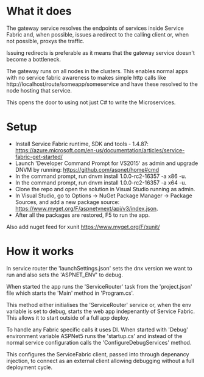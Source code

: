 What it does
=================

The gateway service resolves the endpoints of services inside 
Service Fabric and, when possible, issues a redirect to the calling 
client or, when not possible, proxys the traffic. 

Issuing redirects is preferable as it means that the gateway service
doesn't become a bottleneck. 

The gateway runs on all nodes in the clusters. This enables 
normal apps with no service fabric awareness to makes simple
http calls like http://localhost/route/someapp/someservice and 
have these resolved to the node hosting that service. 

This opens the door to using not just C# to write the Microservices. 



Setup
================



- Install Service Fabric runtime, SDK and tools - 1.4.87: https://azure.microsoft.com/en-us/documentation/articles/service-fabric-get-started/
- Launch 'Developer Command Prompt for VS2015' as admin and upgrade DNVM by running: https://github.com/aspnet/home#cmd
- In the command prompt, run dnvm install 1.0.0-rc2-16357 -a x86 -u.
- In the command prompt, run dnvm install 1.0.0-rc2-16357 -a x64 -u.
- Clone the repo and open the solution in Visual Studio running as admin.
- In Visual Studio, go to Options -> NuGet Package Manager -> Package Sources, and add a new package source: https://www.myget.org/F/aspnetvnext/api/v3/index.json.
- After all the packages are restored, F5 to run the app.


Also add nuget feed for xunit
https://www.myget.org/F/xunit/

How it works
=====================

In service router the 'launchSettings.json' sets the dnx version we want to run 
and also sets the 'ASPNET_ENV' to debug. 

When started the app runs the 'ServiceRouter' task from the 'project.json' file
which starts the 'Main' method in 'Program.cs'. 

This method either initialises the 'ServiceRouter' service or, when the env variable 
is set to debug, starts the web app indepenantly of Service Fabric. This allows
it to start outside of a full app deploy.  

To handle any Fabric specific calls it uses DI. When started with 'Debug' environment
 variable ASPNet5 runs the 'startup.cs' and instead of the normal service
 configuration calls the 'ConfigureDebugServices'
method. 

This configures the ServiceFabric client, passed into through depenancy injection, 
to connect as an external client allowing debugging without a full deployment cycle. 

